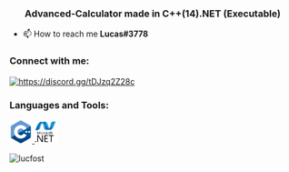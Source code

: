 <h3 align="center">Advanced-Calculator made in C++(14).NET (Executable)</h3>

- 📫 How to reach me **Lucas#3778**

<h3 align="left">Connect with me:</h3>
<p align="left">
<a href="https://discord.gg/https://discord.gg/tDJzq2Z28c" target="blank"><img align="center" src="https://raw.githubusercontent.com/rahuldkjain/github-profile-readme-generator/master/src/images/icons/Social/discord.svg" alt="https://discord.gg/tDJzq2Z28c" height="30" width="40" /></a>
</p>

<h3 align="left">Languages and Tools:</h3>
<p align="left"> <a href="https://www.w3schools.com/cpp/" target="_blank" rel="noreferrer"> <img src="https://raw.githubusercontent.com/devicons/devicon/master/icons/cplusplus/cplusplus-original.svg" alt="cplusplus" width="40" height="40"/> </a> <a href="https://dotnet.microsoft.com/" target="_blank" rel="noreferrer"> <img src="https://raw.githubusercontent.com/devicons/devicon/master/icons/dot-net/dot-net-original-wordmark.svg" alt="dotnet" width="40" height="40"/> </a> </p>

<p><img align="center" src="https://github-readme-stats.vercel.app/api/top-langs?username=lucfost&show_icons=true&locale=en&layout=compact" alt="lucfost" /></p>
